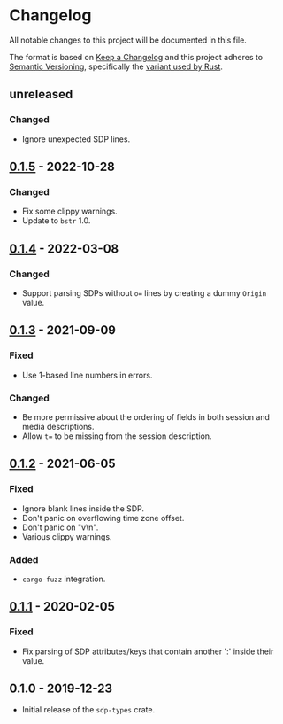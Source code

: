 # Changelog
All notable changes to this project will be documented in this file.

The format is based on [Keep a Changelog](http://keepachangelog.com/en/1.0.0/)
and this project adheres to [Semantic Versioning](http://semver.org/spec/v2.0.0.html),
specifically the [variant used by Rust](http://doc.crates.io/manifest.html#the-version-field).

## unreleased
### Changed
- Ignore unexpected SDP lines.

## [0.1.5] - 2022-10-28
### Changed
- Fix some clippy warnings.
- Update to `bstr` 1.0.

## [0.1.4] - 2022-03-08
### Changed
- Support parsing SDPs without `o=` lines by creating a dummy `Origin` value.

## [0.1.3] - 2021-09-09
### Fixed
- Use 1-based line numbers in errors.

### Changed
- Be more permissive about the ordering of fields in both session and media
  descriptions.
- Allow `t=` to be missing from the session description.

## [0.1.2] - 2021-06-05
### Fixed
- Ignore blank lines inside the SDP.
- Don't panic on overflowing time zone offset.
- Don't panic on "v\n".
- Various clippy warnings.

### Added
- `cargo-fuzz` integration.

## [0.1.1] - 2020-02-05
### Fixed
- Fix parsing of SDP attributes/keys that contain another ':' inside their
  value.

## 0.1.0 - 2019-12-23
- Initial release of the `sdp-types` crate.

[Unreleased]: https://github.com/sdroege/sdp-types/compare/0.1.4...HEAD
[0.1.5]: https://github.com/sdroege/sdp-types/compare/0.1.4...0.1.5
[0.1.4]: https://github.com/sdroege/sdp-types/compare/0.1.3...0.1.4
[0.1.3]: https://github.com/sdroege/sdp-types/compare/0.1.2...0.1.3
[0.1.2]: https://github.com/sdroege/sdp-types/compare/0.1.1...0.1.2
[0.1.1]: https://github.com/sdroege/sdp-types/compare/0.1.0...0.1.1
